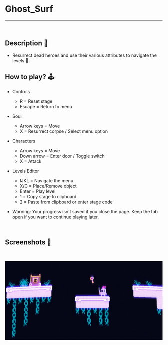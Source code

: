 # **Ghost_Surf** 

---

<br>

## **Description 📃**
- Resurrect dead heroes and use their various attributes to navigate the levels 👻.


## **How to play? 🕹️**
- Controls
    * R = Reset stage
    * Escape = Return to menu

- Soul
    * Arrow keys = Move
    * X = Resurrect corpse / Select menu option

- Characters
    * Arrow keys = Move
    * Down arrow = Enter door / Toggle switch
    * X = Attack

- Levels Editor
    * IJKL = Navigate the menu
    * X/C = Place/Remove object
    * Enter = Play level
    * 1 = Copy stage to clipboard
    * 2 = Paste from clipboard or enter stage code

- Warning: Your progress isn't saved if you close the page. Keep the tab open if you want to continue playing later.

<br>

## **Screenshots 📸**

<br>

![image](../../assets/images/Ghost_Surf.jpg)

<br>
